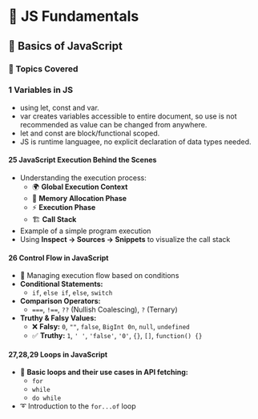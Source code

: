 # 🚀 JS Fundamentals  

## 📌 Basics of JavaScript  

### 📖 Topics Covered  

### 1 Variables in JS 
  - using let, const and var.
  - var creates variables accessible to entire document, so use is not recommended as value can be changed from anywhere.
  - let and const are block/functional scoped.
  - JS is runtime languagee, no explicit declaration of data types needed.

#### 25 JavaScript Execution Behind the Scenes  
- Understanding the execution process:  
  - 🌍 **Global Execution Context**  
  - 🧠 **Memory Allocation Phase**  
  - ⚡ **Execution Phase**  
  - 🏗️ **Call Stack**  
- Example of a simple program execution  
- Using **Inspect → Sources → Snippets** to visualize the call stack  

#### 26 Control Flow in JavaScript  
- 🎯 Managing execution flow based on conditions  
- **Conditional Statements:**  
  - `if`, `else if`, `else`, `switch`  
- **Comparison Operators:**  
  - `===`, `!==`, `??` (Nullish Coalescing), `?` (Ternary)  
- **Truthy & Falsy Values:**  
  - ❌ **Falsy:** `0`, `""`, `false`, `BigInt 0n`, `null`, `undefined`  
  - ✅ **Truthy:** `1`, `' '`, `'false'`, `'0'`, `{}`, `[]`, `function() {}`  

#### 27,28,29 Loops in JavaScript  
- 🔄 **Basic loops and their use cases in API fetching:**  
  - `for`  
  - `while`  
  - `do while`  
- ➰ Introduction to the `for...of` loop  
